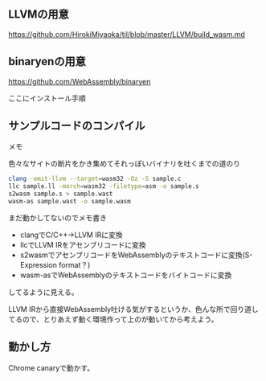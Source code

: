 ## LLVMの用意

https://github.com/HirokiMiyaoka/til/blob/master/LLVM/build_wasm.md

## binaryenの用意

https://github.com/WebAssembly/binaryen

ここにインストール手順

## サンプルコードのコンパイル

メモ

色々なサイトの断片をかき集めてそれっぽいバイナリを吐くまでの道のり

```sh
clang -emit-llvm --target=wasm32 -Oz -S sample.c
llc sample.ll -march=wasm32 -filetype=asm -o sample.s
s2wasm sample.s > sample.wast
wasm-as sample.wast -o sample.wasm
```


まだ動かしてないのでメモ書き

* clangでC/C++→LLVM IRに変換
* llcでLLVM IRをアセンブリコードに変換
* s2wasmでアセンブリコードをWebAssemblyのテキストコードに変換(S-Expression format？)
* wasm-asでWebAssemblyのテキストコードをバイトコードに変換

してるように見える。

LLVM IRから直接WebAssembly吐ける気がするというか、色んな所で回り道してるので、とりあえず動く環境作って上のが動いてから考えよう。

## 動かし方

Chrome canaryで動かす。

